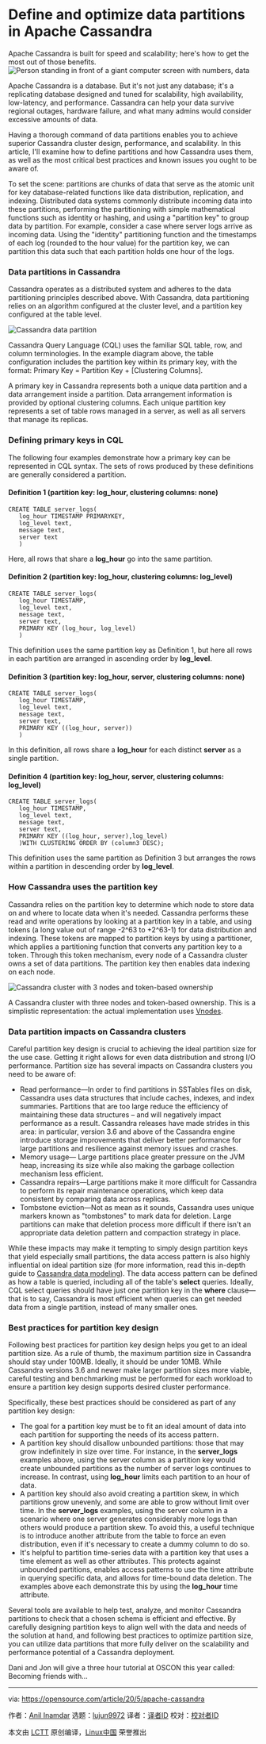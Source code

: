 [#]: collector: (lujun9972)
[#]: translator: ( )
[#]: reviewer: ( )
[#]: publisher: ( )
[#]: url: ( )
[#]: subject: (Define and optimize data partitions in Apache Cassandra)
[#]: via: (https://opensource.com/article/20/5/apache-cassandra)
[#]: author: (Anil Inamdar https://opensource.com/users/anil-inamdar)

Define and optimize data partitions in Apache Cassandra
======
Apache Cassandra is built for speed and scalability; here's how to get
the most out of those benefits.
![Person standing in front of a giant computer screen with numbers, data][1]

Apache Cassandra is a database. But it's not just any database; it's a replicating database designed and tuned for scalability, high availability, low-latency, and performance. Cassandra can help your data survive regional outages, hardware failure, and what many admins would consider excessive amounts of data.

Having a thorough command of data partitions enables you to achieve superior Cassandra cluster design, performance, and scalability. In this article, I'll examine how to define partitions and how Cassandra uses them, as well as the most critical best practices and known issues you ought to be aware of.

To set the scene: partitions are chunks of data that serve as the atomic unit for key database-related functions like data distribution, replication, and indexing. Distributed data systems commonly distribute incoming data into these partitions, performing the partitioning with simple mathematical functions such as identity or hashing, and using a "partition key" to group data by partition. For example, consider a case where server logs arrive as incoming data. Using the "identity" partitioning function and the timestamps of each log (rounded to the hour value) for the partition key, we can partition this data such that each partition holds one hour of the logs.

### Data partitions in Cassandra

Cassandra operates as a distributed system and adheres to the data partitioning principles described above. With Cassandra, data partitioning relies on an algorithm configured at the cluster level, and a partition key configured at the table level.

![Cassandra data partition][2]

Cassandra Query Language (CQL) uses the familiar SQL table, row, and column terminologies. In the example diagram above, the table configuration includes the partition key within its primary key, with the format: Primary Key = Partition Key + [Clustering Columns].

A primary key in Cassandra represents both a unique data partition and a data arrangement inside a partition. Data arrangement information is provided by optional clustering columns. Each unique partition key represents a set of table rows managed in a server, as well as all servers that manage its replicas.

### Defining primary keys in CQL

The following four examples demonstrate how a primary key can be represented in CQL syntax. The sets of rows produced by these definitions are generally considered a partition.

#### Definition 1 (partition key: log_hour, clustering columns: none)


```
CREATE TABLE server_logs(
   log_hour TIMESTAMP PRIMARYKEY,
   log_level text,
   message text,
   server text
   )
```

Here, all rows that share a **log_hour** go into the same partition.

#### Definition 2 (partition key: log_hour, clustering columns: log_level)


```
CREATE TABLE server_logs(
   log_hour TIMESTAMP,
   log_level text,
   message text,
   server text,
   PRIMARY KEY (log_hour, log_level)
   )
```

This definition uses the same partition key as Definition 1, but here all rows in each partition are arranged in ascending order by **log_level**.

#### Definition 3 (partition key: log_hour, server, clustering columns: none)


```
CREATE TABLE server_logs(
   log_hour TIMESTAMP,
   log_level text,
   message text,
   server text,
   PRIMARY KEY ((log_hour, server))
   )
```

In this definition, all rows share a **log_hour** for each distinct **server** as a single partition.

#### Definition 4 (partition key: log_hour, server, clustering columns: log_level)


```
CREATE TABLE server_logs(
   log_hour TIMESTAMP,
   log_level text,
   message text,
   server text,
   PRIMARY KEY ((log_hour, server),log_level)
   )WITH CLUSTERING ORDER BY (column3 DESC);
```

This definition uses the same partition as Definition 3 but arranges the rows within a partition in descending order by **log_level**.

### How Cassandra uses the partition key

Cassandra relies on the partition key to determine which node to store data on and where to locate data when it's needed. Cassandra performs these read and write operations by looking at a partition key in a table, and using tokens (a long value out of range -2^63 to +2^63-1) for data distribution and indexing. These tokens are mapped to partition keys by using a partitioner, which applies a partitioning function that converts any partition key to a token. Through this token mechanism, every node of a Cassandra cluster owns a set of data partitions. The partition key then enables data indexing on each node.

![Cassandra cluster with 3 nodes and token-based ownership][3]

A Cassandra cluster with three nodes and token-based ownership. This is a simplistic representation: the actual implementation uses [Vnodes][4].

### Data partition impacts on Cassandra clusters

Careful partition key design is crucial to achieving the ideal partition size for the use case. Getting it right allows for even data distribution and strong I/O performance. Partition size has several impacts on Cassandra clusters you need to be aware of:

  * Read performance—In order to find partitions in SSTables files on disk, Cassandra uses data structures that include caches, indexes, and index summaries. Partitions that are too large reduce the efficiency of maintaining these data structures – and will negatively impact performance as a result. Cassandra releases have made strides in this area: in particular, version 3.6 and above of the Cassandra engine introduce storage improvements that deliver better performance for large partitions and resilience against memory issues and crashes.
  * Memory usage— Large partitions place greater pressure on the JVM heap, increasing its size while also making the garbage collection mechanism less efficient.
  * Cassandra repairs—Large partitions make it more difficult for Cassandra to perform its repair maintenance operations, which keep data consistent by comparing data across replicas.
  * Tombstone eviction—Not as mean as it sounds, Cassandra uses unique markers known as "tombstones" to mark data for deletion. Large partitions can make that deletion process more difficult if there isn't an appropriate data deletion pattern and compaction strategy in place.



While these impacts may make it tempting to simply design partition keys that yield especially small partitions, the data access pattern is also highly influential on ideal partition size (for more information, read this in-depth guide to [Cassandra data modeling][5]). The data access pattern can be defined as how a table is queried, including all of the table's **select** queries. Ideally, CQL select queries should have just one partition key in the **where** clause—that is to say, Cassandra is most efficient when queries can get needed data from a single partition, instead of many smaller ones.

### Best practices for partition key design

Following best practices for partition key design helps you get to an ideal partition size. As a rule of thumb, the maximum partition size in Cassandra should stay under 100MB. Ideally, it should be under 10MB. While Cassandra versions 3.6 and newer make larger partition sizes more viable, careful testing and benchmarking must be performed for each workload to ensure a partition key design supports desired cluster performance.

Specifically, these best practices should be considered as part of any partition key design:

  * The goal for a partition key must be to fit an ideal amount of data into each partition for supporting the needs of its access pattern.
  * A partition key should disallow unbounded partitions: those that may grow indefinitely in size over time. For instance, in the **server_logs** examples above, using the server column as a partition key would create unbounded partitions as the number of server logs continues to increase. In contrast, using **log_hour** limits each partition to an hour of data.
  * A partition key should also avoid creating a partition skew, in which partitions grow unevenly, and some are able to grow without limit over time. In the **server_logs** examples, using the server column in a scenario where one server generates considerably more logs than others would produce a partition skew. To avoid this, a useful technique is to introduce another attribute from the table to force an even distribution, even if it's necessary to create a dummy column to do so.
  * It's helpful to partition time-series data with a partition key that uses a time element as well as other attributes. This protects against unbounded partitions, enables access patterns to use the time attribute in querying specific data, and allows for time-bound data deletion. The examples above each demonstrate this by using the **log_hour** time attribute.



Several tools are available to help test, analyze, and monitor Cassandra partitions to check that a chosen schema is efficient and effective. By carefully designing partition keys to align well with the data and needs of the solution at hand, and following best practices to optimize partition size, you can utilize data partitions that more fully deliver on the scalability and performance potential of a Cassandra deployment.

Dani and Jon will give a three hour tutorial at OSCON this year called: Becoming friends with...

--------------------------------------------------------------------------------

via: https://opensource.com/article/20/5/apache-cassandra

作者：[Anil Inamdar][a]
选题：[lujun9972][b]
译者：[译者ID](https://github.com/译者ID)
校对：[校对者ID](https://github.com/校对者ID)

本文由 [LCTT](https://github.com/LCTT/TranslateProject) 原创编译，[Linux中国](https://linux.cn/) 荣誉推出

[a]: https://opensource.com/users/anil-inamdar
[b]: https://github.com/lujun9972
[1]: https://opensource.com/sites/default/files/styles/image-full-size/public/lead-images/data_metrics_analytics_desktop_laptop.png?itok=9QXd7AUr (Person standing in front of a giant computer screen with numbers, data)
[2]: https://opensource.com/sites/default/files/uploads/apache_cassandra_1_0.png (Cassandra data partition)
[3]: https://opensource.com/sites/default/files/uploads/apache_cassandra_2_0.png (Cassandra cluster with 3 nodes and token-based ownership)
[4]: https://www.instaclustr.com/cassandra-vnodes-how-many-should-i-use/
[5]: https://www.instaclustr.com/resource/6-step-guide-to-apache-cassandra-data-modelling-white-paper/
